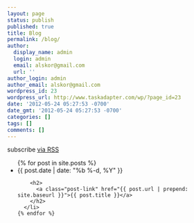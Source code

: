 ```yaml
---
layout: page
status: publish
published: true
title: Blog
permalink: /blog/
author:
  display_name: admin
  login: admin
  email: alskor@gmail.com
  url: ''
author_login: admin
author_email: alskor@gmail.com
wordpress_id: 23
wordpress_url: http://www.taskadapter.com/wp/?page_id=23
date: '2012-05-24 05:27:53 -0700'
date_gmt: '2012-05-24 05:27:53 -0700'
categories: []
tags: []
comments: []
---
```

<p class="rss-subscribe">subscribe <a href="{{ "/feed.xml" | prepend: site.baseurl }}">via RSS</a></p>

  <ul class="post-list">
    {% for post in site.posts %}
      <li>
        <span class="post-meta">{{ post.date | date: "%b %-d, %Y" }}</span>

        <h2>
          <a class="post-link" href="{{ post.url | prepend: site.baseurl }}">{{ post.title }}</a>
        </h2>
      </li>
    {% endfor %}
  </ul>

